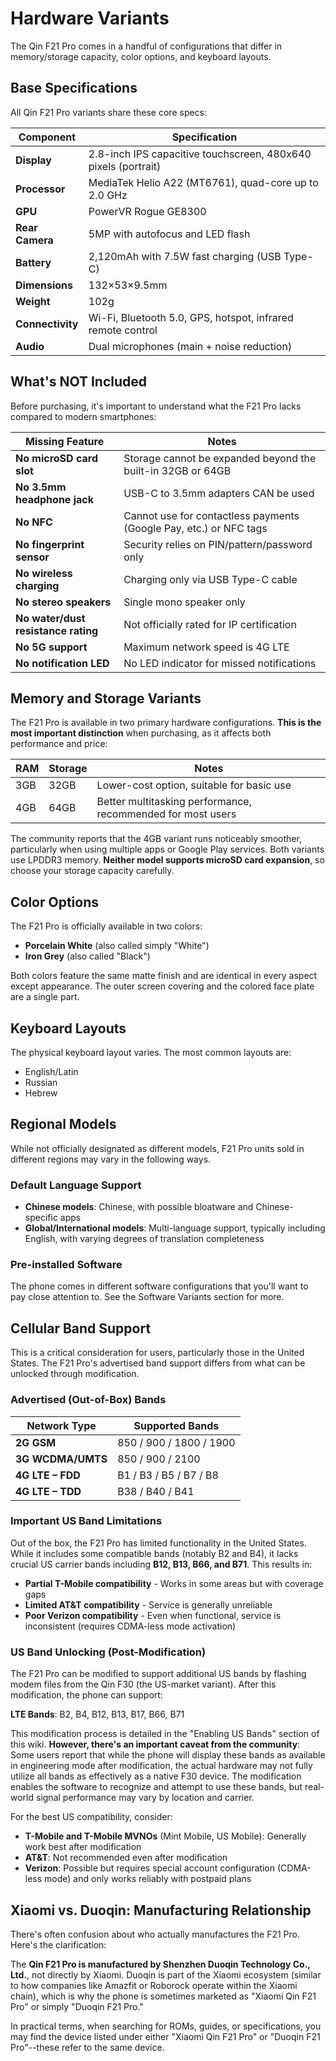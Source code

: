 # Hardware Variants

The Qin F21 Pro comes in a handful of configurations that differ in memory/storage capacity, color options, and keyboard layouts.

## Base Specifications

All Qin F21 Pro variants share these core specs:

| Component | Specification |
|-----------|--------------|
| **Display** | 2.8-inch IPS capacitive touchscreen, 480x640 pixels (portrait) |
| **Processor** | MediaTek Helio A22 (MT6761), quad-core up to 2.0 GHz |
| **GPU** | PowerVR Rogue GE8300 |
| **Rear Camera** | 5MP with autofocus and LED flash |
| **Battery** | 2,120mAh with 7.5W fast charging (USB Type-C) |
| **Dimensions** | 132×53×9.5mm |
| **Weight** | 102g |
| **Connectivity** | Wi-Fi, Bluetooth 5.0, GPS, hotspot, infrared remote control |
| **Audio** | Dual microphones (main + noise reduction) |

## What's NOT Included

Before purchasing, it's important to understand what the F21 Pro lacks compared to modern smartphones:

| Missing Feature | Notes |
|-----------------|--------|
| **No microSD card slot** | Storage cannot be expanded beyond the built-in 32GB or 64GB |
| **No 3.5mm headphone jack** | USB-C to 3.5mm adapters CAN be used |
| **No NFC** | Cannot use for contactless payments (Google Pay, etc.) or NFC tags |
| **No fingerprint sensor** | Security relies on PIN/pattern/password only |
| **No wireless charging** | Charging only via USB Type-C cable |
| **No stereo speakers** | Single mono speaker only |
| **No water/dust resistance rating** | Not officially rated for IP certification |
| **No 5G support** | Maximum network speed is 4G LTE |
| **No notification LED** | No LED indicator for missed notifications |

## Memory and Storage Variants

The F21 Pro is available in two primary hardware configurations. **This is the most important distinction** when purchasing, as it affects both performance and price:

| RAM | Storage | Notes |
|-----|---------|-------|
| 3GB | 32GB | Lower-cost option, suitable for basic use |
| 4GB | 64GB | Better multitasking performance, recommended for most users |

The community reports that the 4GB variant runs noticeably smoother, particularly when using multiple apps or Google Play services. Both variants use LPDDR3 memory. **Neither model supports microSD card expansion**, so choose your storage capacity carefully.

## Color Options

The F21 Pro is officially available in two colors:

- **Porcelain White** (also called simply "White")
- **Iron Grey** (also called "Black")

Both colors feature the same matte finish and are identical in every aspect except appearance. The outer screen covering and the colored face plate are a single part.

## Keyboard Layouts

The physical keyboard layout varies. The most common layouts are:

- English/Latin
- Russian
- Hebrew

## Regional Models

While not officially designated as different models, F21 Pro units sold in different regions may vary in the following ways.

### Default Language Support

- **Chinese models**: Chinese, with possible bloatware and Chinese-specific apps
- **Global/International models**: Multi-language support, typically including English, with varying degrees of translation completeness

### Pre-installed Software

The phone comes in different software configurations that you'll want to pay close attention to. See the Software Variants section for more.

## Cellular Band Support

This is a critical consideration for users, particularly those in the United States. The F21 Pro's advertised band support differs from what can be unlocked through modification.

### Advertised (Out-of-Box) Bands

| Network Type | Supported Bands |
|--------------|-----------------|
| **2G GSM** | 850 / 900 / 1800 / 1900 |
| **3G WCDMA/UMTS** | 850 / 900 / 2100 |
| **4G LTE – FDD** | B1 / B3 / B5 / B7 / B8 |
| **4G LTE – TDD** | B38 / B40 / B41 |

### Important US Band Limitations

Out of the box, the F21 Pro has limited functionality in the United States. While it includes some compatible bands (notably B2 and B4), it lacks crucial US carrier bands including **B12, B13, B66, and B71**. This results in:

- **Partial T-Mobile compatibility** - Works in some areas but with coverage gaps
- **Limited AT&T compatibility** - Service is generally unreliable
- **Poor Verizon compatibility** - Even when functional, service is inconsistent (requires CDMA-less mode activation)

### US Band Unlocking (Post-Modification)

The F21 Pro can be modified to support additional US bands by flashing modem files from the Qin F30 (the US-market variant). After this modification, the phone can support:

**LTE Bands**: B2, B4, B12, B13, B17, B66, B71

This modification process is detailed in the "Enabling US Bands" section of this wiki. **However, there's an important caveat from the community**: Some users report that while the phone will display these bands as available in engineering mode after modification, the actual hardware may not fully utilize all bands as effectively as a native F30 device. The modification enables the software to recognize and attempt to use these bands, but real-world signal performance may vary by location and carrier.

For the best US compatibility, consider:

- **T-Mobile and T-Mobile MVNOs** (Mint Mobile, US Mobile): Generally work best after modification
- **AT&T**: Not recommended even after modification
- **Verizon**: Possible but requires special account configuration (CDMA-less mode) and only works reliably with postpaid plans

## Xiaomi vs. Duoqin: Manufacturing Relationship

There's often confusion about who actually manufactures the F21 Pro. Here's the clarification:

The **Qin F21 Pro is manufactured by Shenzhen Duoqin Technology Co., Ltd.**, not directly by Xiaomi. Duoqin is part of the Xiaomi ecosystem (similar to how companies like Amazfit or Roborock operate within the Xiaomi chain), which is why the phone is sometimes marketed as "Xiaomi Qin F21 Pro" or simply "Duoqin F21 Pro."

In practical terms, when searching for ROMs, guides, or specifications, you may find the device listed under either "Xiaomi Qin F21 Pro" or "Duoqin F21 Pro"--these refer to the same device.

